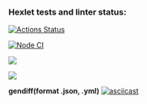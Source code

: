 ### Hexlet tests and linter status:

[![Actions Status](https://github.com/canekg/frontend-project-46/workflows/hexlet-check/badge.svg)](https://github.com/canekg/frontend-project-46/actions)

[![Node CI](https://github.com/canekg/frontend-project-46/actions/workflows/nodejs.yml/badge.svg)](https://github.com/canekg/frontend-project-46/actions/workflows/nodejs.yml)

<a href="https://codeclimate.com/github/canekg/frontend-project-46/maintainability"><img src="https://api.codeclimate.com/v1/badges/a76706bc4afe944ef2f9/maintainability" /></a>

<a href="https://codeclimate.com/github/canekg/frontend-project-46/test_coverage"><img src="https://api.codeclimate.com/v1/badges/a76706bc4afe944ef2f9/test_coverage" /></a>

**gendiff(format .json, .yml)**
[![asciicast](https://asciinema.org/a/VBZgo7FZupkCCO5BPMoQc14yP.svg)](https://asciinema.org/a/VBZgo7FZupkCCO5BPMoQc14yP)


